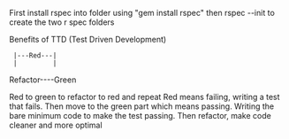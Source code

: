 First install rspec into folder using "gem install rspec"
then rspec --init to create the two r spec folders

Benefits of TTD (Test Driven Development)

     |---Red---|
     |         |
  Refactor----Green

  Red to green to refactor to red and repeat
  Red means failing, writing a test that fails. 
  Then move to the green part which means passing. Writing the bare minimum code to make the test passing.
  Then refactor, make code cleaner and more optimal
  